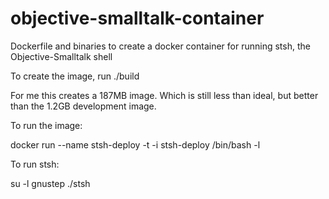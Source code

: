 # objective-smalltalk-container
Dockerfile and binaries to create a docker container for running stsh, the Objective-Smalltalk shell

To create the image, run ./build 

For me this creates a 187MB image.   Which is still less than ideal, but better than the 1.2GB development image.

To run the image:

docker run --name stsh-deploy -t -i stsh-deploy    /bin/bash -l


To run stsh:

su -l gnustep
./stsh


